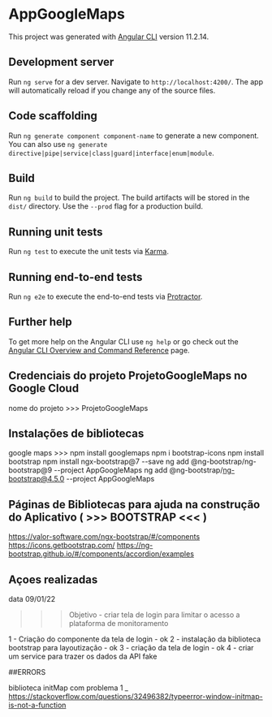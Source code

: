 # AppGoogleMaps

This project was generated with [Angular CLI](https://github.com/angular/angular-cli) version 11.2.14.

## Development server

Run `ng serve` for a dev server. Navigate to `http://localhost:4200/`. The app will automatically reload if you change any of the source files.

## Code scaffolding

Run `ng generate component component-name` to generate a new component. You can also use `ng generate directive|pipe|service|class|guard|interface|enum|module`.

## Build

Run `ng build` to build the project. The build artifacts will be stored in the `dist/` directory. Use the `--prod` flag for a production build.

## Running unit tests

Run `ng test` to execute the unit tests via [Karma](https://karma-runner.github.io).

## Running end-to-end tests

Run `ng e2e` to execute the end-to-end tests via [Protractor](http://www.protractortest.org/).

## Further help

To get more help on the Angular CLI use `ng help` or go check out the [Angular CLI Overview and Command Reference](https://angular.io/cli) page.

## Credenciais do projeto ProjetoGoogleMaps no Google Cloud

nome do projeto >>> ProjetoGoogleMaps

## Instalações de bibliotecas
google maps >>> npm install googlemaps
npm i bootstrap-icons
npm install bootstrap 
npm install ngx-bootstrap@7 --save
ng add @ng-bootstrap/ng-bootstrap@9 --project AppGoogleMaps
ng add @ng-bootstrap/ng-bootstrap@4.5.0 --project AppGoogleMaps 

## Páginas de Bibliotecas para ajuda na construção do Aplicativo ( >>> BOOTSTRAP <<< )
https://valor-software.com/ngx-bootstrap/#/components
https://icons.getbootstrap.com/
https://ng-bootstrap.github.io/#/components/accordion/examples

## Açoes realizadas 
data 09/01/22
 
 >>> Objetivo - criar tela de login para limitar o acesso a plataforma de monitoramento

1 - Criação do componente da tela de login - ok
2 - instalação da biblioteca bootstrap para layoutização - ok
3 - criação da tela de login - ok
4 - criar um service para trazer os dados da API fake

##ERRORS

biblioteca initMap com problema
1 _ https://stackoverflow.com/questions/32496382/typeerror-window-initmap-is-not-a-function


